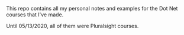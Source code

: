 This repo contains all my personal notes and examples for the Dot Net courses that I've made.

Until 05/13/2020, all of them were Pluralsight courses.
